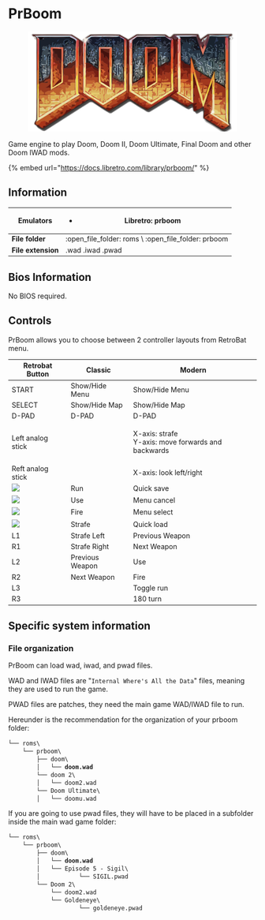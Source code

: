 # PrBoom

<figure><img src="https://raw.githubusercontent.com/fabricecaruso/es-theme-carbon/52ff37c9e265587d006945a2ba695b5a962b3a3d/art/logos/prboom.svg" alt=""><figcaption></figcaption></figure>

Game engine to play Doom, Doom II, Doom Ultimate, Final Doom and other Doom IWAD mods.

{% embed url="https://docs.libretro.com/library/prboom/" %}

## Information

| **Emulators**      | <ul><li>Libretro: prboom</li></ul>                      |
| ------------------ | ------------------------------------------------------- |
| **File folder**    | :open\_file\_folder: roms \ :open\_file\_folder: prboom |
| **File extension** | .wad .iwad .pwad                                        |

## Bios Information

No BIOS required.

## Controls

PrBoom allows you to choose between 2 controller layouts from RetroBat menu.

| Retrobat Button                                       | Classic         | Modern                                                       |
| ----------------------------------------------------- | --------------- | ------------------------------------------------------------ |
| START                                                 | Show/Hide Menu  | Show/Hide Menu                                               |
| SELECT                                                | Show/Hide Map   | Show/Hide Map                                                |
| D-PAD                                                 | D-PAD           | D-PAD                                                        |
| Left analog stick                                     |                 | <p>X-axis: strafe<br>Y-axis: move forwards and backwards</p> |
| Reft analog stick                                     |                 | X-axis: look left/right                                      |
| ![](<../../../.gitbook/assets/image (2) (1) (1).png>) | Run             | Quick save                                                   |
| ![](<../../../.gitbook/assets/image (1) (2) (1).png>) | Use             | Menu cancel                                                  |
| ![](<../../../.gitbook/assets/image (4) (1).png>)     | Fire            | Menu select                                                  |
| ![](<../../../.gitbook/assets/image (3) (1) (2).png>) | Strafe          | Quick load                                                   |
| L1                                                    | Strafe Left     | Previous Weapon                                              |
| R1                                                    | Strafe Right    | Next Weapon                                                  |
| L2                                                    | Previous Weapon | Use                                                          |
| R2                                                    | Next Weapon     | Fire                                                         |
| L3                                                    |                 | Toggle run                                                   |
| R3                                                    |                 | 180 turn                                                     |

## Specific system information

### File organization

PrBoom can load wad, iwad, and pwad files.&#x20;

WAD and IWAD files are "`Internal Where's All the Data`" files, meaning they are used to run the game.

PWAD files are patches, they need the main game WAD/IWAD file to run.

Hereunder is the recommendation for the organization of your prboom folder:

<pre><code>└── roms\
    └── prboom\
        ├── doom\
<strong>        │   └── doom.wad
</strong>        └── doom 2\
        │   └── doom2.wad
        └── Doom Ultimate\
        │   └── doomu.wad
</code></pre>

If you are going to use pwad files, they will have to be placed in a subfolder inside the main wad game folder:

<pre><code>└── roms\
    └── prboom\
        ├── doom\
<strong>        │   └── doom.wad
</strong>        │   └── Episode 5 - Sigil\
        │           └── SIGIL.pwad
        └── Doom 2\
            └── doom2.wad
            └── Goldeneye\
                    └── goldeneye.pwad        
</code></pre>

